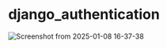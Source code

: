 # django_authentication

![Screenshot from 2025-01-08 16-37-38](https://github.com/user-attachments/assets/fba6da17-e941-4f6b-b0f7-aaee793a1c8b)
